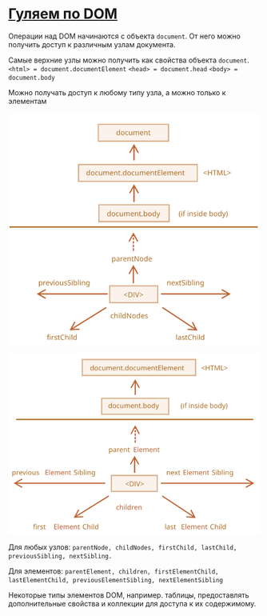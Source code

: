 # [Гуляем по DOM](https://javascript.info/dom-navigation)

Операции над DOM начинаются с объекта ```document```. От него можно получить
доступ к различным узлам документа.

Самые верхние узлы можно получить как свойства объекта ```document```. `<html> =
document.documentElement` `<head> = document.head` `<body> = document.body`

Можно получать доступ к любому типу узла, а можно только к элементам

![ссылки в DOM на любой узел](img/dom-links.svg)

![ссылки в DOM на элементы](img/dom-links-elements.svg)

Для любых узлов: `parentNode, childNodes, firstChild, lastChild,
previousSibling, nextSibling.`

Для элементов: `parentElement, children, firstElementChild, lastElementChild,
previousElementSibling, nextElementSibling`

Некоторые типы элементов DOM, например. таблицы, предоставлять дополнительные
свойства и коллекции для доступа к их содержимому.
